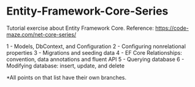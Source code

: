 # Entity-Framework-Core-Series

Tutorial exercise about Entity Framework Core. Reference: https://code-maze.com/net-core-series/

1 - Models, DbContext, and Configuration
2 - Configuring nonrelational properties
3 - Migrations and seeding data
4 - EF Core Relationships: convention, data annotations and fluent API
5 - Querying database
6 - Modifying database: insert, update, and delete

*All points on that list have their own branches.
